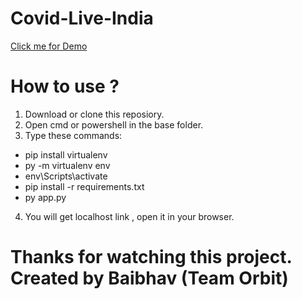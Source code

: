 # Covid-Live-India

[Click me for Demo](http://covid19indlive.herokuapp.com/)

# How to use ?

1. Download or clone this reposiory.
2. Open cmd or powershell in the base folder.
3. Type these commands:
* pip install virtualenv
* py -m virtualenv env
* env\Scripts\activate
* pip install -r requirements.txt
* py app.py

4. You will get localhost link , open it in your browser.

# Thanks for watching this project. Created by Baibhav (Team Orbit)

